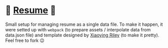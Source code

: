 # :page_facing_up: [Resume](https://alexbeznos.github.io/CV/) :page_with_curl:

Small setup for managing resume as a single data file. To make it happen, it were setted up with `webpack` (to prepare assets / interpolate data from data.json file) and template designed by [Xiaoying Riley](https://themes.3rdwavemedia.com/) (to make it pretty). Feel free to fork :wink:
